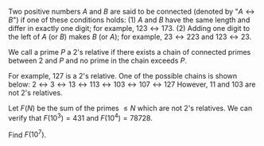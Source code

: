 Two positive numbers $A$ and $B$ are said to be connected (denoted by "$A \leftrightarrow B$") if one of these conditions holds:
(1) $A$ and $B$ have the same length and differ in exactly one digit; for example, $123 \leftrightarrow 173$.
(2) Adding one digit to the left of $A$ (or $B$) makes $B$ (or $A$); for example, $23 \leftrightarrow 223$ and $123 \leftrightarrow 23$.


We call a prime $P$ a $2$'s relative if there exists a chain of connected primes between $2$ and $P$ and no prime in the chain exceeds $P$.


For example, $127$ is a $2$'s relative. One of the possible chains is shown below:
$2 \leftrightarrow 3 \leftrightarrow 13 \leftrightarrow 113 \leftrightarrow 103 \leftrightarrow 107 \leftrightarrow 127$
However, $11$ and $103$ are not $2$'s relatives.


Let $F(N)$ be the sum of the primes $\leq N$ which are not $2$'s relatives.
We can verify that $F(10^3) = 431$ and $F(10^4) = 78728$.


Find $F(10^7)$.